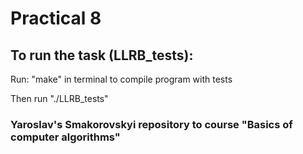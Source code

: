 # Practical 8

## To run the task (LLRB_tests):

Run: "make" in terminal to compile program with tests

Then run "./LLRB_tests"


### Yaroslav's Smakorovskyi repository to course "Basics of computer algorithms" 